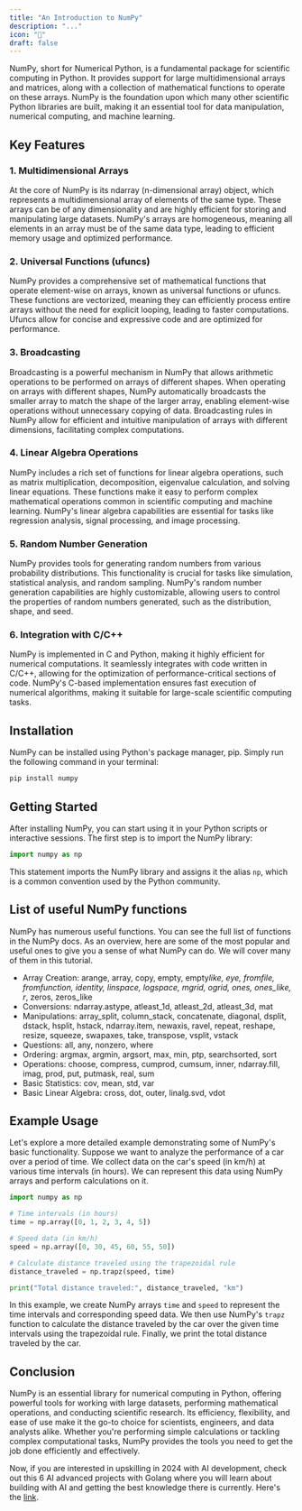 ```yaml
---
title: "An Introduction to NumPy"
description: "..."
icon: "🎲"
draft: false
---
```


NumPy, short for Numerical Python, is a fundamental package for scientific computing in Python. It provides support for large multidimensional arrays and matrices, along with a collection of mathematical functions to operate on these arrays. NumPy is the foundation upon which many other scientific Python libraries are built, making it an essential tool for data manipulation, numerical computing, and machine learning.

## Key Features

### 1. Multidimensional Arrays

At the core of NumPy is its ndarray (n-dimensional array) object, which represents a multidimensional array of elements of the same type. These arrays can be of any dimensionality and are highly efficient for storing and manipulating large datasets. NumPy's arrays are homogeneous, meaning all elements in an array must be of the same data type, leading to efficient memory usage and optimized performance.

### 2. Universal Functions (ufuncs)

NumPy provides a comprehensive set of mathematical functions that operate element-wise on arrays, known as universal functions or ufuncs. These functions are vectorized, meaning they can efficiently process entire arrays without the need for explicit looping, leading to faster computations. Ufuncs allow for concise and expressive code and are optimized for performance.

### 3. Broadcasting

Broadcasting is a powerful mechanism in NumPy that allows arithmetic operations to be performed on arrays of different shapes. When operating on arrays with different shapes, NumPy automatically broadcasts the smaller array to match the shape of the larger array, enabling element-wise operations without unnecessary copying of data. Broadcasting rules in NumPy allow for efficient and intuitive manipulation of arrays with different dimensions, facilitating complex computations.

### 4. Linear Algebra Operations

NumPy includes a rich set of functions for linear algebra operations, such as matrix multiplication, decomposition, eigenvalue calculation, and solving linear equations. These functions make it easy to perform complex mathematical operations common in scientific computing and machine learning. NumPy's linear algebra capabilities are essential for tasks like regression analysis, signal processing, and image processing.

### 5. Random Number Generation

NumPy provides tools for generating random numbers from various probability distributions. This functionality is crucial for tasks like simulation, statistical analysis, and random sampling. NumPy's random number generation capabilities are highly customizable, allowing users to control the properties of random numbers generated, such as the distribution, shape, and seed.

### 6. Integration with C/C++

NumPy is implemented in C and Python, making it highly efficient for numerical computations. It seamlessly integrates with code written in C/C++, allowing for the optimization of performance-critical sections of code. NumPy's C-based implementation ensures fast execution of numerical algorithms, making it suitable for large-scale scientific computing tasks.

## Installation

NumPy can be installed using Python's package manager, pip. Simply run the following command in your terminal:

```bash
pip install numpy
```

## Getting Started

After installing NumPy, you can start using it in your Python scripts or interactive sessions. The first step is to import the NumPy library:

```python
import numpy as np
```

This statement imports the NumPy library and assigns it the alias `np`, which is a common convention used by the Python community.

## List of useful NumPy functions

NumPy has numerous useful functions. You can see the full list of functions in the NumPy docs. As an overview, here are some of the most popular and useful ones to give you a sense of what NumPy can do. We will cover many of them in this tutorial.

- Array Creation: arange, array, copy, empty, empty*like, eye, fromfile, fromfunction, identity, linspace, logspace, mgrid, ogrid, ones, ones_like, r*, zeros, zeros_like
- Conversions: ndarray.astype, atleast_1d, atleast_2d, atleast_3d, mat
- Manipulations: array_split, column_stack, concatenate, diagonal, dsplit, dstack, hsplit, hstack, ndarray.item, newaxis, ravel, repeat, reshape, resize, squeeze, swapaxes, take, transpose, vsplit, vstack
- Questions: all, any, nonzero, where
- Ordering: argmax, argmin, argsort, max, min, ptp, searchsorted, sort
- Operations: choose, compress, cumprod, cumsum, inner, ndarray.fill, imag, prod, put, putmask, real, sum
- Basic Statistics: cov, mean, std, var
- Basic Linear Algebra: cross, dot, outer, linalg.svd, vdot

## Example Usage

Let's explore a more detailed example demonstrating some of NumPy's basic functionality. Suppose we want to analyze the performance of a car over a period of time. We collect data on the car's speed (in km/h) at various time intervals (in hours). We can represent this data using NumPy arrays and perform calculations on it.

```python
import numpy as np

# Time intervals (in hours)
time = np.array([0, 1, 2, 3, 4, 5])

# Speed data (in km/h)
speed = np.array([0, 30, 45, 60, 55, 50])

# Calculate distance traveled using the trapezoidal rule
distance_traveled = np.trapz(speed, time)

print("Total distance traveled:", distance_traveled, "km")
```

In this example, we create NumPy arrays `time` and `speed` to represent the time intervals and corresponding speed data. We then use NumPy's `trapz` function to calculate the distance traveled by the car over the given time intervals using the trapezoidal rule. Finally, we print the total distance traveled by the car.

## Conclusion

NumPy is an essential library for numerical computing in Python, offering powerful tools for working with large datasets, performing mathematical operations, and conducting scientific research. Its efficiency, flexibility, and ease of use make it the go-to choice for scientists, engineers, and data analysts alike. Whether you're performing simple calculations or tackling complex computational tasks, NumPy provides the tools you need to get the job done efficiently and effectively.

Now, if you are interested in upskilling in 2024 with AI development, check out this 6 AI advanced projects with Golang where you will learn about building with AI and getting the best knowledge there is currently. Here's the [link](https://akhilsharmatech.gumroad.com/l/zgxqq).
